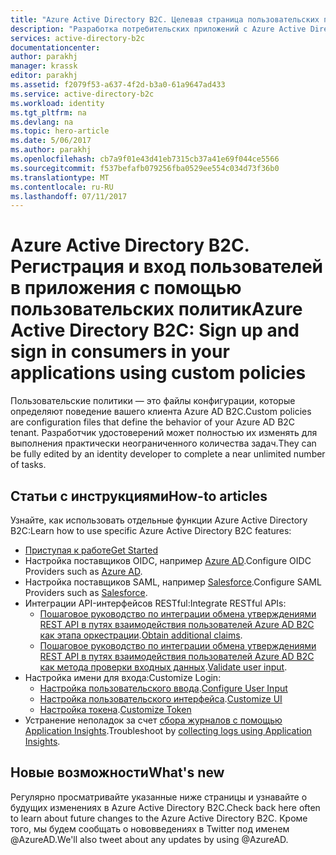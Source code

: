 ```yaml
---
title: "Azure Active Directory B2C. Целевая страница пользовательских политик | Документация Майкрософт"
description: "Разработка потребительских приложений с Azure Active Directory B2C с помощью пользовательских политик."
services: active-directory-b2c
documentationcenter: 
author: parakhj
manager: krassk
editor: parakhj
ms.assetid: f2079f53-a637-4f2d-b3a0-61a9647ad433
ms.service: active-directory-b2c
ms.workload: identity
ms.tgt_pltfrm: na
ms.devlang: na
ms.topic: hero-article
ms.date: 5/06/2017
ms.author: parakhj
ms.openlocfilehash: cb7a9f01e43d41eb7315cb37a41e69f044ce5566
ms.sourcegitcommit: f537befafb079256fba0529ee554c034d73f36b0
ms.translationtype: MT
ms.contentlocale: ru-RU
ms.lasthandoff: 07/11/2017
---
```

# <a name="azure-active-directory-b2c-sign-up-and-sign-in-consumers-in-your-applications-using-custom-policies"></a><span data-ttu-id="b0ecc-103">Azure Active Directory B2C. Регистрация и вход пользователей в приложения с помощью пользовательских политик</span><span class="sxs-lookup"><span data-stu-id="b0ecc-103">Azure Active Directory B2C: Sign up and sign in consumers in your applications using custom policies</span></span>
<span data-ttu-id="b0ecc-104">Пользовательские политики — это файлы конфигурации, которые определяют поведение вашего клиента Azure AD B2C.</span><span class="sxs-lookup"><span data-stu-id="b0ecc-104">Custom policies are configuration files that define the behavior of your Azure AD B2C tenant.</span></span> <span data-ttu-id="b0ecc-105">Разработчик удостоверений может полностью их изменять для выполнения практически неограниченного количества задач.</span><span class="sxs-lookup"><span data-stu-id="b0ecc-105">They can be fully edited by an identity developer to complete a near unlimited number of tasks.</span></span>

## <a name="how-to-articles"></a><span data-ttu-id="b0ecc-106">Статьи с инструкциями</span><span class="sxs-lookup"><span data-stu-id="b0ecc-106">How-to articles</span></span>
<span data-ttu-id="b0ecc-107">Узнайте, как использовать отдельные функции Azure Active Directory B2C:</span><span class="sxs-lookup"><span data-stu-id="b0ecc-107">Learn how to use specific Azure Active Directory B2C features:</span></span>

* [<span data-ttu-id="b0ecc-108">Приступая к работе</span><span class="sxs-lookup"><span data-stu-id="b0ecc-108">Get Started</span></span>](active-directory-b2c-overview-custom.md)
* <span data-ttu-id="b0ecc-109">Настройка поставщиков OIDC, например [Azure AD](active-directory-b2c-setup-aad-custom.md).</span><span class="sxs-lookup"><span data-stu-id="b0ecc-109">Configure OIDC Providers such as [Azure AD](active-directory-b2c-setup-aad-custom.md).</span></span>
* <span data-ttu-id="b0ecc-110">Настройка поставщиков SAML, например [Salesforce](active-directory-b2c-setup-sf-app-custom.md).</span><span class="sxs-lookup"><span data-stu-id="b0ecc-110">Configure SAML Providers such as [Salesforce](active-directory-b2c-setup-sf-app-custom.md).</span></span>
* <span data-ttu-id="b0ecc-111">Интеграции API-интерфейсов RESTful:</span><span class="sxs-lookup"><span data-stu-id="b0ecc-111">Integrate RESTful APIs:</span></span>
    * <span data-ttu-id="b0ecc-112">[Пошаговое руководство по интеграции обмена утверждениями REST API в путях взаимодействия пользователей Azure AD B2C как этапа оркестрации](active-directory-b2c-rest-api-step-custom.md).</span><span class="sxs-lookup"><span data-stu-id="b0ecc-112">[Obtain additional claims](active-directory-b2c-rest-api-step-custom.md).</span></span>
    * <span data-ttu-id="b0ecc-113">[Пошаговое руководство по интеграции обмена утверждениями REST API в путях взаимодействия пользователей Azure AD B2C как метода проверки входных данных](active-directory-b2c-rest-api-validation-custom.md).</span><span class="sxs-lookup"><span data-stu-id="b0ecc-113">[Validate user input](active-directory-b2c-rest-api-validation-custom.md).</span></span>
* <span data-ttu-id="b0ecc-114">Настройка имени для входа:</span><span class="sxs-lookup"><span data-stu-id="b0ecc-114">Customize Login:</span></span>
    * <span data-ttu-id="b0ecc-115">[Настройка пользовательского ввода](active-directory-b2c-configure-signup-self-asserted-custom.md).</span><span class="sxs-lookup"><span data-stu-id="b0ecc-115">[Configure User Input](active-directory-b2c-configure-signup-self-asserted-custom.md)</span></span>
    * <span data-ttu-id="b0ecc-116">[Настройка пользовательского интерфейса](active-directory-b2c-ui-customization-custom.md).</span><span class="sxs-lookup"><span data-stu-id="b0ecc-116">[Customize UI](active-directory-b2c-ui-customization-custom.md)</span></span>
    * <span data-ttu-id="b0ecc-117">[Настройка токена](active-directory-b2c-reference-manage-sso-and-token-configuration.md).</span><span class="sxs-lookup"><span data-stu-id="b0ecc-117">[Customize Token](active-directory-b2c-reference-manage-sso-and-token-configuration.md)</span></span>
* <span data-ttu-id="b0ecc-118">Устранение неполадок за счет [сбора журналов с помощью Application Insights](active-directory-b2c-troubleshoot-custom.md).</span><span class="sxs-lookup"><span data-stu-id="b0ecc-118">Troubleshoot by [collecting logs using Application Insights](active-directory-b2c-troubleshoot-custom.md).</span></span>

## <a name="whats-new"></a><span data-ttu-id="b0ecc-119">Новые возможности</span><span class="sxs-lookup"><span data-stu-id="b0ecc-119">What's new</span></span>
<span data-ttu-id="b0ecc-120">Регулярно просматривайте указанные ниже страницы и узнавайте о будущих изменениях в Azure Active Directory B2C.</span><span class="sxs-lookup"><span data-stu-id="b0ecc-120">Check back here often to learn about future changes to the Azure Active Directory B2C.</span></span> <span data-ttu-id="b0ecc-121">Кроме того, мы будем сообщать о нововведениях в Twitter под именем @AzureAD.</span><span class="sxs-lookup"><span data-stu-id="b0ecc-121">We'll also tweet about any updates by using @AzureAD.</span></span>



